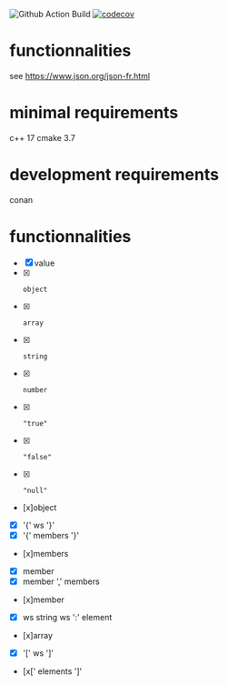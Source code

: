 ![Github Action Build](https://github.com/davidtazy/tetris_engine_kata/workflows/Github%20Action%20Build/badge.svg?branch=master)
[![codecov](https://codecov.io/gh/davidtazy/tetris_engine_kata/branch/master/graph/badge.svg)](https://codecov.io/gh/davidtazy/tetris_engine_kata)

<h1>functionnalities</h1>

see https://www.json.org/json-fr.html


<h1> minimal requirements </h1>

c++ 17
cmake 3.7

<h1> development requirements </h1>

conan 

<h1> functionnalities </h1>



- [x] value
- [x]     object
- [x]     array
- [x]     string
- [x]     number
- [x]     "true"
- [x]     "false"
- [x]     "null"

- [x]object
- [x]   '{' ws '}'
- [x]   '{' members '}'

- [x]members
- [x]   member
- [x]   member ',' members

- [x]member
- [x]   ws string ws ':' element

- [x]array
- [x]   '[' ws ']'
- [x[' elements ']'
